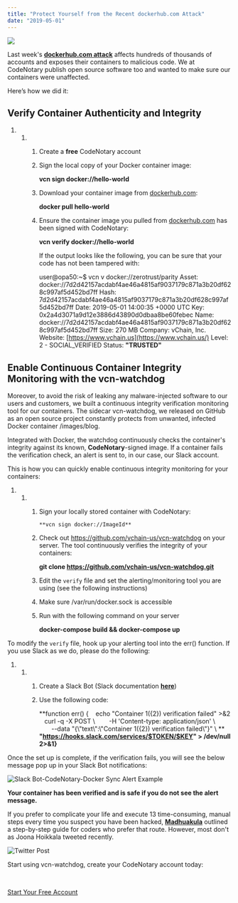 ```yaml
---
title: "Protect Yourself from the Recent dockerhub.com Attack"
date: "2019-05-01"
---
```


![](/images/blog/1280px-Docker_container_engine_logo.svg.png)

Last week's **[dockerhub.com attack](https://news.ycombinator.com/item?id=19763413)** affects hundreds of thousands of accounts and exposes their containers to malicious code. We at CodeNotary publish open source software too and wanted to make sure our containers were unaffected. 

Here’s how we did it:

## **Verify Container Authenticity and Integrity**

1. 1. 1. Create a **free** CodeNotary account
        2. Sign the local copy of your Docker container image:
            
            **vcn sign docker://hello-world**
            
        3. Download your container image from [dockerhub.com](http://dockerhub.com/):
            
            **docker pull hello-world**
            
        4. Ensure the container image you pulled from [dockerhub.com](http://dockerhub.com/) has been signed with CodeNotary:
            
            **vcn verify docker://hello-world**
            
            If the output looks like the following, you can be sure that your code has not been tampered with:
            
            user@opa50:~$ vcn v docker://zerotrust/parity
            Asset:   docker://7d2d42157acdabf4ae46a4815af9037179c871a3b20df628c997af5d452bd7ff
            Hash:    7d2d42157acdabf4ae46a4815af9037179c871a3b20df628c997af5d452bd7ff
            Date:    2019-05-01 14:00:35 +0000 UTC
            Key:     0x2a4d3071a9d12e3886d43890d0dbaa8be60febec
            Name:    docker://7d2d42157acdabf4ae46a4815af9037179c871a3b20df628c997af5d452bd7ff
            Size:    270 MB
            Company: vChain, Inc.
            Website: [https://www.vchain.us](https://www.vchain.us/)
            Level:   2 - SOCIAL\_VERIFIED
            Status:  **"TRUSTED"**
            

## **Enable Continuous Container Integrity Monitoring with the vcn-watchdog**

Moreover, to avoid the risk of leaking any malware-injected software to our users and customers, we built a continuous integrity verification monitoring tool for our containers. The sidecar vcn-watchdog, we released on GitHub as an open source project constantly protects from unwanted, infected Docker container /images/blog. 

Integrated with Docker, the watchdog continuously checks the container's integrity against its known, **CodeNotary**\-signed image. If a container fails the verification check, an alert is sent to, in our case, our Slack account.

This is how you can quickly enable continuous integrity monitoring for your containers:

1. 1. 1. Sign your locally stored container with CodeNotary:
            
             **vcn sign docker://ImageId** 
            
        2. Check out https://github.com/vchain-us/vcn-watchdog on your server. The tool continuously verifies the integrity of your containers:
            
             **git clone https://github.com/vchain-us/vcn-watchdog.git** 
            
        3. Edit the `verify` file and set the alerting/monitoring tool you are using (see the following instructions)
        4. Make sure /var/run/docker.sock is accessible
        5. Run with the following command on your server
            
             **docker-compose build && docker-compose up** 
            

To modify the `verify` file, hook up your alerting tool into the err() function. If you use Slack as we do, please do the following:

1. 1. 1. Create a Slack Bot (Slack documentation **[here](https://get.slack.help/hc/en-us/articles/115005265703-Create-a-bot-for-your-workspace)**) 
        2. Use the following code:
            
            **function err() {
                echo "Container ${1} (${2}) verification failed" >&2
                curl -q -X POST \\
                    -H 'Content-type: application/json' \\
                    --data "{\\"text\\":\\"Container ${1} (${2}) verification failed\\"}" \\
            ** **"https://hooks.slack.com/services/$TOKEN/$KEY" > /dev/null 2>&1}** 
            

Once the set up is complete, if the verification fails, you will see the below message pop up in your Slack Bot notifications:

![Slack Bot-CodeNotary-Docker Sync Alert Example](/images/blog/002_Alerting-on-Slack-example-1024x172.png)

**Your container has been verified and is safe if you do not see the alert message.**

If you prefer to complicate your life and execute 13 time-consuming, manual steps every time you suspect you have been hacked, **[Madhuakula](https://blog.madhuakula.com/some-tips-to-review-docker-hub-hack-of-190k-accounts-addcd602aade)** outlined a step-by-step guide for coders who prefer that route. However, most don't as Joona Hoikkala tweeted recently.

![Twitter Post](/images/blog/Screenshot-2019-04-29-21.02.23.png)

Start using vcn-watchdog, create your CodeNotary account today:

 

[Start Your Free Account](https://www.codenotary.io)
